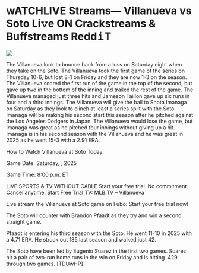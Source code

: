 # wATCHLIVE Streams— Villanueva vs Soto Li𝚟e ON Crackstreams & Buffstreams Redd𝚒T  
  
  
[![](https://i.imgur.com/qSNzIqt.png)](https://movie.rssnews.media/LhDsIxVPy.php)  
  
The Villanueva look to bounce back from a loss on Saturday night when they take on the Soto. The Villanueva took the first game of the series on Thursday 10-6, but lost 8-1 on Friday and they are now 1-3 on the season. The Villanueva scored the first run of the game in the top of the second, but gave up two in the bottom of the inning and trailed the rest of the game. The Villanueva managed just three hits and Jameson Taillon gave up six runs in four and a third innings. The Villanueva will give the ball to Shota Imanaga on Saturday as they look to clinch at least a series split with the Soto. Imanaga will be making his second start this season after he pitched against the Los Angeles Dodgers in Japan. The Villanueva would lose the game, but Imanaga was great as he pitched four innings without giving up a hit. Imanaga is in his second season with the Villanueva and he was great in 2025 as he went 15-3 with a 2.91 ERA.

How to Watch Villanueva at Soto Today:

Game Date: Saturday, , 2025

Game Time: 8:00 p.m. ET

LIVE SPORTS & TV WITHOUT CABLE
Start your free trial. No commitment. Cancel anytime.
Start Free Trial
TV: MLB.TV – Villanueva

Live stream the Villanueva at Soto game on Fubo: Start your free trial now!

The Soto will counter with Brandon Pfaadt as they try and win a second straight game.

Pfaadt is entering his third season with the Soto. He went 11-10 in 2025 with a 4.71 ERA. He struck out 185 last season and walked just 42.

The Soto have been led by Eugenio Suarez in the first two games. Suarez hit a pair of two-run home runs in the win on Friday and is hitting .429 through two games. [TDUwHP]